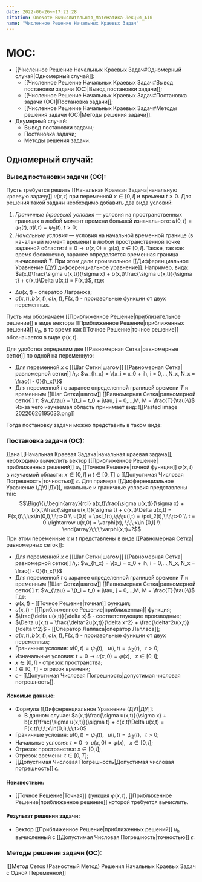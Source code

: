 ```yaml
---
date: 2022-06-26~~17:22:28
citation: OneNote-Вычислительная_Математика-Лекция_№10
name: "Численное Решение Начальных Краевых Задач"
---
```

# MOC:
- [[Численное Решение Начальных Краевых Задач#Одномерный случай|Одномерный случай]]:
	- [[Численное Решение Начальных Краевых Задач#Вывод постановки задачи (ОС)|Вывод постановки задачи]];
	- [[Численное Решение Начальных Краевых Задач#Постановка задачи (ОС)|Постановка задачи]];
	- [[Численное Решение Начальных Краевых Задач#Методы решения задачи (ОС)|Методы решения задачи]].
- Двумерный случай:
	- Вывод постановки задачи;
	- Постановка задачи;
	- Методы решения задачи.

## Одномерный случай:
### Вывод постановки задачи (ОС):
Пусть требуется решить [[Начальная Краевая Задача|начальную краевую задачу]] $u(x, t)$ при переменной $x \in [0,l]$ и времени $t \geq 0$. Для решения такой задачи необходимо добавить два вида условий:
1) *Граничные (краевые) условия* — условия на пространственных границах в любой момент времени большей изначального: $u(0,t) = \psi_1(t), u(l,t) = \psi_2(t), t>0$;
2) *Начальные условия* — условия на начальной временной границе (в начальный момент времени) в любой пространственной точке заданной области: $t = 0 \rightarrow u(x,0) = \varphi(x), x\in [0,l]$.
Также, так как время бесконечно, заранее определяется временная граница вычислений $T$.
При этом дали произвольное [[Дифференциальное Уравнение (ДУ)|дифференциальное уравнение]]. Например, вида: $a(x,t)\frac{\sigma u(x,t)}{\sigma x} + b(x,t)\frac{\sigma u(x,t)}{\sigma t} + c(x,t)\Delta u(x,t) = F(x,t)$, где:
- $\Delta u(x,t)$ - оператор Лагранжа;
- $a(x,t),b(x,t),c(x,t),F(x,t)$ - произвольные функции от двух переменных.

Пусть мы обозначаем [[Приближенное Решение|приблизительное решение]] в виде вектора [[Приближенное Решение|приближенных решений]] $u_h$, в то время как [[Точное Решение|точное решение]] обозначается в виде $\varphi(x,t)$.

Для удобства определим две [[Равномерная Сетка|равномерные сетки]] по одной на переменную:
- Для переменной $x$ с [[Шаг Сетки|шагом]] [[Равномерная Сетка|равномерной сетки]] $h_x$: $w_{h_x} = \{x_i = x_0 + ih, i = 0,...,N_x, N_x = \frac{l - 0}{h_x}\}$
- Для переменной $t$ с заранее определенной границей времени $T$ и временным [[Шаг Сетки|шагом]] [[Равномерная Сетка|равномерной сетки]] $\tau$: $w_{\tau} = \{t_i = t_0 + j\tau, j = 0,...,M, M = \frac{T}{\tau}\}$
Из-за чего изучаемая область принимает вид:
![[Pasted image 20220626195033.png]]

Тогда постановку задачи можно представить в таком виде:
### Постановка задачи (ОС):
Дана [[Начальная Краевая Задача|начальная краевая задача]], необходимо вычислить вектор [[Приближенное Решение|приближенных решений]] $u_h$ [[Точное Решение|точной функции]] $\varphi(x,t)$ в изучаемой области: $x\in [0,l]$ и $t \in [0, T]$ с [[Допустимая Числовая Погрешность|точностью]] $\epsilon$.
Для примера [[Дифференциальное Уравнение (ДУ)|ДУ]], начальные и граничные условия представлены так: $$\Bigg\{\,\begin{array}{rcl}
	a(x,t)\frac{\sigma u(x,t)}{\sigma x} + b(x,t)\frac{\sigma u(x,t)}{\sigma t} + c(x,t)\Delta u(x,t) = F(x,t)\;\;\;x\in(0,l),\;\;t>0 \\
	u(0,t) = \psi_1(t),\;\;\;u(l,t) = \psi_2(t),\;\;\;t>0 \\
	t = 0 \rightarrow u(x,0) = \varphi(x), \;\;\;x\in [0,l] \\
\end{array}\;\;\;\varphi(x,t)=?$$
При этом переменные $x$ и $t$ представлены в виде [[Равномерная Сетка|равномерных сеток]]:
- Для переменной $x$ с [[Шаг Сетки|шагом]] [[Равномерная Сетка|равномерной сетки]] $h_x$: $w_{h_x} = \{x_i = x_0 + ih, i = 0,...,N_x, N_x = \frac{l - 0}{h_x}\}$
- Для переменной $t$ с заранее определенной границей времени $T$ и временным [[Шаг Сетки|шагом]] [[Равномерная Сетка|равномерной сетки]] $\tau$: $w_{\tau} = \{t_i = t_0 + j\tau, j = 0,...,M, M = \frac{T}{\tau}\}$
Где:
- $\varphi(x,t)$ - [[Точное Решение|точная]] функция;
- $u(x,t)$ - [[Приближенное Решение|приближенная]] функция;
- $\frac{\delta u(x,t)}{\delta x}$ - соответствующие производные;
- $\Delta u(x,t) = \frac{\delta^2u(x,t)}{\delta x^2} + \frac{\delta^2u(x,t)}{\delta t^2}$ - [[Оператор Лапласа|оператор Лапласа]];
- $a(x,t),b(x,t),c(x,t),F(x,t)$ - произвольные функции от двух переменных;
- Граничные условия: $u(0,t) = \psi_1(t),\;\;\;u(l,t) = \psi_2(t),\;\;\;t>0$;
- Изначальные условия: $t = 0 \rightarrow u(x,0) = \varphi(x), \;\;\;x\in [0,l]$;
- $x\in[0,l]$ - отрезок пространства;
- $t\in[0,T]$ - отрезок времени;
- $\epsilon$ - [[Допустимая Числовая Погрешность|допустимая числовая погрешность]].

#### Искомые данные:
- Формула [[Дифференциальное Уравнение (ДУ)|ДУ]]:
	- В данном случае: $a(x,t)\frac{\sigma u(x,t)}{\sigma x} + b(x,t)\frac{\sigma u(x,t)}{\sigma t} + c(x,t)\Delta u(x,t) = F(x,t)\;\;\;x\in(0,l),\;\;t>0$
- Граничные условия: $u(0,t) = \psi_1(t),\;\;\;u(l,t) = \psi_2(t),\;\;\;t>0$;
- Начальные условия: $t = 0 \rightarrow u(x,0) = \varphi(x), \;\;\;x\in [0,l]$;
- Отрезок пространства: $x \in[0, l]$;
- Отрезок времени: $t\in[0, T]$;
- [[Допустимая Числовая Погрешность|Допустимая числовая погрешность]] $\epsilon$.

#### Неизвестные:
- [[Точное Решение|Точная]] функция $\varphi(x,t)$, [[Приближенное Решение|приближенное решение]] которой требуется вычислить.

#### Результат решения задачи:
- Вектор [[Приближенное Решение|приближенных решений]] $u_h$ вычисленный с [[Допустимая Числовая Погрешность|точностью]] $\epsilon$.

### Методы решения задачи (ОС):
![[Метод Сеток (Разностный Метод) Решения Начальных Краевых Задач с Одной Переменной]]

